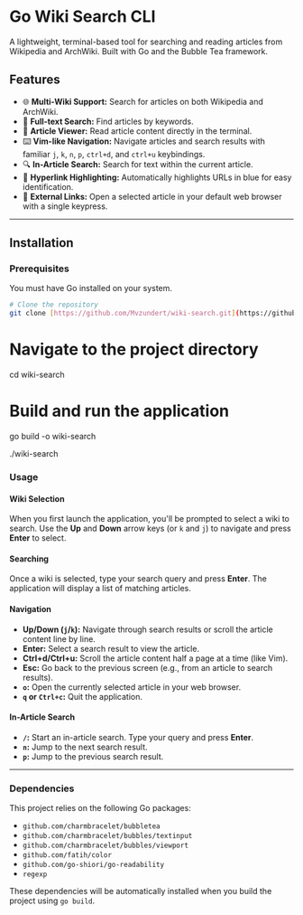 # Go Wiki Search CLI

A lightweight, terminal-based tool for searching and reading articles from Wikipedia and ArchWiki. Built with Go and the Bubble Tea framework.

## Features

-   🌐 **Multi-Wiki Support:** Search for articles on both Wikipedia and ArchWiki.
-   🔎 **Full-text Search:** Find articles by keywords.
-   📖 **Article Viewer:** Read article content directly in the terminal.
-   ⌨️ **Vim-like Navigation:** Navigate articles and search results with familiar `j`, `k`, `n`, `p`, `ctrl+d`, and `ctrl+u` keybindings.
-   🔍 **In-Article Search:** Search for text within the current article.
-   🔗 **Hyperlink Highlighting:** Automatically highlights URLs in blue for easy identification.
-   🚀 **External Links:** Open a selected article in your default web browser with a single keypress.

---

## Installation

### Prerequisites

You must have Go installed on your system.

```bash
# Clone the repository
git clone [https://github.com/Mvzundert/wiki-search.git](https://github.com/Mvzundert/wiki-search.git)
```

# Navigate to the project directory
cd wiki-search

# Build and run the application
go build -o wiki-search

./wiki-search

### Usage

#### Wiki Selection

When you first launch the application, you'll be prompted to select a wiki to search. Use the **Up** and **Down** arrow keys (or `k` and `j`) to navigate and press **Enter** to select.

#### Searching

Once a wiki is selected, type your search query and press **Enter**. The application will display a list of matching articles.

#### Navigation

* **Up/Down (`j`/`k`):** Navigate through search results or scroll the article content line by line.
* **Enter:** Select a search result to view the article.
* **Ctrl+d/Ctrl+u:** Scroll the article content half a page at a time (like Vim).
* **Esc:** Go back to the previous screen (e.g., from an article to search results).
* **`o`:** Open the currently selected article in your web browser.
* **`q` or `Ctrl+c`:** Quit the application.

#### In-Article Search

* **`/`:** Start an in-article search. Type your query and press **Enter**.
* **`n`:** Jump to the next search result.
* **`p`:** Jump to the previous search result.

***

### Dependencies

This project relies on the following Go packages:

* `github.com/charmbracelet/bubbletea`
* `github.com/charmbracelet/bubbles/textinput`
* `github.com/charmbracelet/bubbles/viewport`
* `github.com/fatih/color`
* `github.com/go-shiori/go-readability`
* `regexp`

These dependencies will be automatically installed when you build the project using `go build`.
